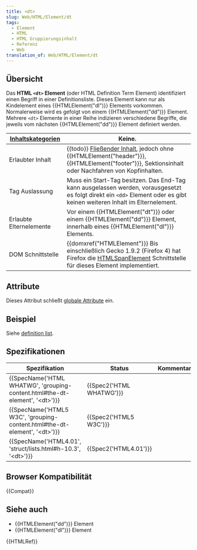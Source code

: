 ```yaml
---
title: <dt>
slug: Web/HTML/Element/dt
tags:
  - Element
  - HTML
  - HTML Gruppierungsinhalt
  - Referenz
  - Web
translation_of: Web/HTML/Element/dt
---
```

## Übersicht

Das **HTML `<dt>` Element** (oder HTML Definition Term Element) identifiziert einen Begriff in einer Definitionsliste. Dieses Element kann nur als Kindelement eines {{HTMLElement("dl")}} Elements vorkommen. Normalerweise wird es gefolgt von einem {{HTMLElement("dd")}} Element. Mehrere `<dt>` Elemente in einer Reihe indizieren verschiedene Begriffe, die jeweils vom nächsten {{HTMLElement("dd")}} Element definiert werden.

| [Inhaltskategorien](/de/docs/HTML/Content_categories "HTML/Content_categories") | Keine.                                                                                                                                                                                                                                                          |
| ------------------------------------------------------------------------------- | --------------------------------------------------------------------------------------------------------------------------------------------------------------------------------------------------------------------------------------------------------------- |
| Erlaubter Inhalt                                                                | {{todo}} [Fließender Inhalt](/de/docs/HTML/Content_categories#Flowing_content "HTML/Content_categories#Phrasing_content"), jedoch ohne {{HTMLElement("header")}}, {{HTMLElement("footer")}}, Sektionsinhalt oder Nachfahren von Kopfinhalten. |
| Tag Auslassung                                                                  | Muss ein Start-Tag besitzen. Das End-Tag kann ausgelassen werden, vorausgesetzt es folgt direkt ein `<dd>` Element oder es gibt keinen weiteren Inhalt im Elternelement.                                                                                        |
| Erlaubte Elternelemente                                                         | Vor einem {{HTMLElement("dt")}} oder einem {{HTMLElement("dd")}} Element, innerhalb eines {{HTMLElement("dl")}} Elements.                                                                                                                  |
| DOM Schnittstelle                                                               | {{domxref("HTMLElement")}} Bis einschließlich Gecko 1.9.2 (Firefox 4) hat Firefox die [HTMLSpanElement](/de/docs/DOM/span "DOM/span") Schnittstelle für dieses Element implementiert.                                                                 |

## Attribute

Dieses Attribut schließt [globale Attribute](/de/docs/HTML/Global_attributes "HTML/Global attributes") ein.

## Beispiel

Siehe [definition list](/de/docs/HTML/Element/dl#Examples "HTML/Element/dl#Examples").

## Spezifikationen

| Spezifikation                                                                                                | Status                           | Kommentar |
| ------------------------------------------------------------------------------------------------------------ | -------------------------------- | --------- |
| {{SpecName('HTML WHATWG', 'grouping-content.html#the-dt-element', '&lt;dt&gt;')}} | {{Spec2('HTML WHATWG')}} |           |
| {{SpecName('HTML5 W3C', 'grouping-content.html#the-dt-element', '&lt;dt&gt;')}}     | {{Spec2('HTML5 W3C')}}     |           |
| {{SpecName('HTML4.01', 'struct/lists.html#h-10.3', '&lt;dt&gt;')}}                     | {{Spec2('HTML4.01')}}     |           |

## Browser Kompatibilität

{{Compat}}

## Siehe auch

- {{HTMLElement("dd")}} Element
- {{HTMLElement("dl")}} Element

{{HTMLRef}}
